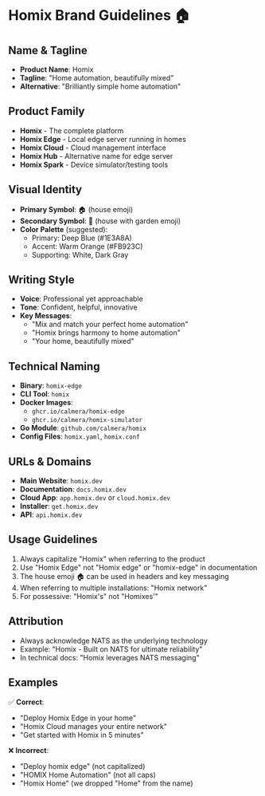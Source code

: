 # Homix Brand Guidelines 🏠

## Name & Tagline
- **Product Name**: Homix
- **Tagline**: "Home automation, beautifully mixed"
- **Alternative**: "Brilliantly simple home automation"

## Product Family
- **Homix** - The complete platform
- **Homix Edge** - Local edge server running in homes
- **Homix Cloud** - Cloud management interface
- **Homix Hub** - Alternative name for edge server
- **Homix Spark** - Device simulator/testing tools

## Visual Identity
- **Primary Symbol**: 🏠 (house emoji)
- **Secondary Symbol**: 🏡 (house with garden emoji)
- **Color Palette** (suggested):
  - Primary: Deep Blue (#1E3A8A)
  - Accent: Warm Orange (#FB923C)
  - Supporting: White, Dark Gray
  
## Writing Style
- **Voice**: Professional yet approachable
- **Tone**: Confident, helpful, innovative
- **Key Messages**:
  - "Mix and match your perfect home automation"
  - "Homix brings harmony to home automation"
  - "Your home, beautifully mixed"

## Technical Naming
- **Binary**: `homix-edge`
- **CLI Tool**: `homix`
- **Docker Images**: 
  - `ghcr.io/calmera/homix-edge`
  - `ghcr.io/calmera/homix-simulator`
- **Go Module**: `github.com/calmera/homix`
- **Config Files**: `homix.yaml`, `homix.conf`

## URLs & Domains
- **Main Website**: `homix.dev`
- **Documentation**: `docs.homix.dev`
- **Cloud App**: `app.homix.dev` or `cloud.homix.dev`
- **Installer**: `get.homix.dev`
- **API**: `api.homix.dev`

## Usage Guidelines
1. Always capitalize "Homix" when referring to the product
2. Use "Homix Edge" not "Homix edge" or "homix-edge" in documentation
3. The house emoji 🏠 can be used in headers and key messaging
4. When referring to multiple installations: "Homix network"
5. For possessive: "Homix's" not "Homixes'"

## Attribution
- Always acknowledge NATS as the underlying technology
- Example: "Homix - Built on NATS for ultimate reliability"
- In technical docs: "Homix leverages NATS messaging"

## Examples
✅ **Correct**: 
- "Deploy Homix Edge in your home"
- "Homix Cloud manages your entire network"
- "Get started with Homix in 5 minutes"

❌ **Incorrect**:
- "Deploy homix edge" (not capitalized)
- "HOMIX Home Automation" (not all caps)
- "Homix Home" (we dropped "Home" from the name)